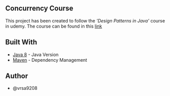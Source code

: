 ## Concurrency Course
This project has been created to follow the *'Design Patterns in Java'* course in udemy. The course can be found in this [link](https://walmart.udemy.com/design-patterns-java/)

## Built With

* [Java 8](http://www.oracle.com/technetwork/java/javase/downloads/jdk8-downloads-2133151.html) - Java Version
* [Maven](https://maven.apache.org/) - Dependency Management

## Author
* @vrsa9208